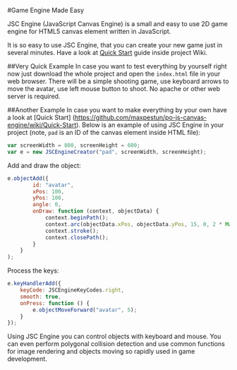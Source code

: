#Game Engine Made Easy

JSC Engine (JavaScript Canvas Engine) is a small and easy to use 2D game engine for HTML5 canvas element written in JavaScript.

It is so easy to use JSC Engine, that you can create your new game just in several minutes. Have a look at [Quick Start](https://github.com/maxpestun/po-js-canvas-engine/wiki/Quick-Start) guide inside project Wiki.

##Very Quick Example
In case you want to test everything by yourself right now just download the whole project and open the `index.html` file in your web browser. There will be a simple shooting game, use keyboard arrows to move the avatar, use left mouse button to shoot. No apache or other web server is required.

##Another Example
In case you want to make everything by your own have a look at [Quick Start] (https://github.com/maxpestun/po-js-canvas-engine/wiki/Quick-Start). Below is an example of using JSC Engine in your project (note, `pad` is an ID of the canvas element inside HTML file):
```javascript
var screenWidth = 800, screenHeight = 600;
var e = new JSCEngineCreator("pad", screenWidth, screenHeight);
```

Add and draw the object:
```javascript
e.objectAdd({
        id: "avatar",
        xPos: 100,
        yPos: 100,
        angle: 0,
        onDraw: function (context, objectData) {
            context.beginPath();
            context.arc(objectData.xPos, objectData.yPos, 15, 0, 2 * Math.PI);
            context.stroke();
            context.closePath();
        }
    }
);
```

Process the keys:
```javascript
e.keyHandlerAdd({
    keyCode: JSCEngineKeyCodes.right,
    smooth: true,
    onPress: function () {
        e.objectMoveForward("avatar", 5);
    }
});
```

Using JSC Engine you can control objects with keyboard and mouse. You can even perform polygonal collision detection and use common functions for image rendering and objects moving so rapidly used in game development.
